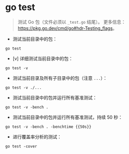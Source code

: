 # go test

> 测试 Go 包（文件必须以 `_test.go` 结尾）。
> 更多信息：<https://pkg.go.dev/cmd/go#hdr-Testing_flags>。

- 测试当前目录中的包：

`go test`

- [v] 详细测试当前目录中的包：

`go test -v`

- 测试当前目录及所有子目录中的包（注意 `...`）：

`go test -v ./...`

- 测试当前目录中的包并运行所有基准测试：

`go test -v -bench .`

- 测试当前目录中的包并运行所有基准测试，持续 50 秒：

`go test -v -bench . -benchtime {{50s}}`

- 进行覆盖率分析的测试：

`go test -cover`